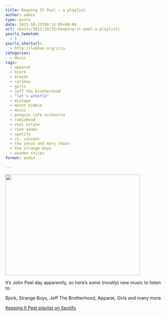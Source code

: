 ```yaml
---
title: Keeping It Peel – a playlist
author: admin
type: posts
date: 2011-10-25T08:14:05+00:00
url: /posts/2011/10/25/keeping-it-peel-a-playlist/
yourls_tweeted:
  - 1
yourls_shorturl:
  - http://lobban.org/i/cu
categories:
  - Music
tags:
  - apparat
  - bjork
  - braids
  - caribou
  - girls
  - jeff the brotherhood
  - "let's wrestle"
  - mixtape
  - mount kimbie
  - music
  - penguin cafe orchestra
  - radiohead
  - real estate
  - ryan adams
  - spotify
  - st. vincent
  - the jesus and mary chain
  - the strange boys
  - wooden shjips
format: audio

---
```

<img class="aligncenter size-full wp-image-1469216219" title="john-peel-wants-you-to-fuck-off" src="http://lobban.org/wp-content/uploads/2011/10/john-peel-wants-you-to-fuck-off.jpeg" alt="" width="420" height="315" srcset="https://lobban.org/wp-content/uploads/2011/10/john-peel-wants-you-to-fuck-off.jpeg 420w, https://lobban.org/wp-content/uploads/2011/10/john-peel-wants-you-to-fuck-off-300x225.jpeg 300w" sizes="(max-width: 420px) 100vw, 420px" />

It&#8217;s John Peel day apparently, so here&#8217;s some (mostly) new music to listen to.

Bjork, Strange Boys, Jeff The Brotherhood, Apparat, Girls and many more.

[Keeping It Peel playlist on Spotify][1]

 [1]: http://open.spotify.com/user/nonimage/playlist/2bwhSVDQFJPT9t57LMRsyK "Keeping It Peel playlist"